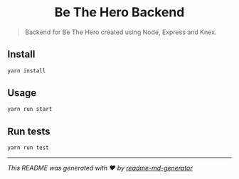 <h1 align="center">Be The Hero Backend</h1>

> Backend for Be The Hero created using Node, Express and Knex.

## Install

```sh
yarn install
```

## Usage

```sh
yarn run start
```

## Run tests

```sh
yarn run test
```

***
_This README was generated with ❤️ by [readme-md-generator](https://github.com/kefranabg/readme-md-generator)_
